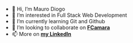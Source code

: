 - 👋 Hi, I’m Mauro Diogo
- 👀 I’m interested in Full Stack Web Development
- 🌱 I’m currently learning Git and Github
- 💞️ I’m looking to collaborate on <a style="font-weight: bold" href="https://fcamara.com/">FCamara</a>
- 📫 More on <a style="font-weight: bold" href="https://www.linkedin.com/in/mauro-diogo-6149602a7/">my LinkedIn</a>

<!---
maurodiogodev/maurodiogodev is a ✨ special ✨ repository because its `README.md` (this file) appears on your GitHub profile.
You can click the Preview link to take a look at your changes.
--->
